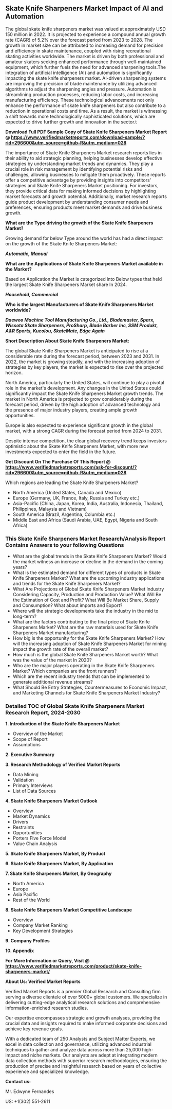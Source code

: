 <h2>Skate Knife Sharpeners Market Impact of AI and Automation</h2>The global skate knife sharpeners market was valued at approximately USD 150 million in 2022. It is projected to experience a compound annual growth rate (CAGR) of 5.2% over the forecast period from 2023 to 2028. The growth in market size can be attributed to increasing demand for precision and efficiency in skate maintenance, coupled with rising recreational skating activities worldwide. The market is driven by both professional and amateur skaters seeking enhanced performance through well-maintained equipment, which further fuels the need for advanced sharpening tools.The integration of artificial intelligence (AI) and automation is significantly impacting the skate knife sharpeners market. AI-driven sharpening systems are improving the precision of blade maintenance by utilizing advanced algorithms to adjust the sharpening angles and pressure. Automation is streamlining production processes, reducing labor costs, and increasing manufacturing efficiency. These technological advancements not only enhance the performance of skate knife sharpeners but also contribute to a reduction in operational costs and time. As a result, the market is witnessing a shift towards more technologically sophisticated solutions, which are expected to drive further growth and innovation in the sector.t</p><p id="" class=""><strong>Download Full PDF Sample Copy of Skate Knife Sharpeners Market Report @ <a href="https://www.verifiedmarketreports.com/download-sample/?rid=296600&utm_source=github-R&utm_medium=028" target="_blank">https://www.verifiedmarketreports.com/download-sample/?rid=296600&utm_source=github-R&utm_medium=028</a></strong></p><p>The importance of&nbsp;Skate Knife Sharpeners Market research reports lies in their ability to aid strategic planning, helping businesses develop effective strategies by understanding market trends and dynamics. They play a crucial role in risk management by identifying potential risks and challenges, allowing businesses to mitigate them proactively. These reports offer a competitive advantage by providing insights into competitors' strategies and Skate Knife Sharpeners Market positioning. For investors, they provide critical data for making informed decisions by highlighting market forecasts and growth potential. Additionally, market research reports guide product development by understanding consumer needs and preferences, ensuring products meet market demands and drive business growth.</p><p><strong>What are the&nbsp;Type driving the growth of the Skate Knife Sharpeners Market?</strong></p><p id="" class="">Growing demand for below Type around the world has had a direct impact on the growth of the Skate Knife Sharpeners Market:</p><em><strong>Automatic, Manual</strong></em></p><strong>What are the&nbsp;Applications&nbsp;of Skate Knife Sharpeners Market available in the Market?</strong></p><p id="" class="">Based on Application the Market is categorized into Below types that held the largest Skate Knife Sharpeners Market share In 2024.</p><em><strong>Household, Commercial</strong></em></p><strong>Who is the largest Manufacturers of Skate Knife Sharpeners Market worldwide?</strong></p><p><em><strong>Daewoo Machine Tool Manufacturing Co., Ltd., Blademaster, Sparx, Wissota Skate Sharpeners, ProSharp, Blade Barber Inc, SSM Produkt, A&R Sports, Kucolou, SkateMate, Edge Again</strong></em></p><p id="" class=""><strong>Short Description About Skate Knife Sharpeners Market:</strong></p><p>The global Skate Knife Sharpeners Market is anticipated to rise at a considerable rate during the forecast period, between 2023 and 2031. In 2022, the market is growing steadily, and with the increasing adoption of strategies by key players, the market is expected to rise over the projected horizon.</p><p>North America, particularly the United States, will continue to play a pivotal role in the market's development. Any changes in the United States could significantly impact the Skate Knife Sharpeners Market growth trends. The market in North America is projected to grow considerably during the forecast period, driven by the high adoption of advanced technology and the presence of major industry players, creating ample growth opportunities.</p><p>Europe is also expected to experience significant growth in the global market, with a strong CAGR during the forecast period from 2024 to 2031.</p><p>Despite intense competition, the clear global recovery trend keeps investors optimistic about the Skate Knife Sharpeners Market, with more new investments expected to enter the field in the future.</p><p id="" class=""><strong>Get Discount On The Purchase Of This Report @ <a href="https://www.verifiedmarketreports.com/ask-for-discount/?rid=296600&utm_source=github-R&utm_medium=028" target="_blank">https://www.verifiedmarketreports.com/ask-for-discount/?rid=296600&utm_source=github-R&utm_medium=028</a></strong></p>Which regions are leading the Skate Knife Sharpeners Market?</p><ul><li>North America (United States, Canada and Mexico)</li><li>Europe (Germany, UK, France, Italy, Russia and Turkey etc.)</li><li>Asia-Pacific (China, Japan, Korea, India, Australia, Indonesia, Thailand, Philippines, Malaysia and Vietnam)</li><li>South America (Brazil, Argentina, Columbia etc.)</li><li>Middle East and Africa (Saudi Arabia, UAE, Egypt, Nigeria and South Africa)</li></ul><h3 id="" class="">This Skate Knife Sharpeners Market Research/Analysis Report Contains Answers to your following Questions</h3><ul><li>What are the global trends in the Skate Knife Sharpeners Market? Would the market witness an increase or decline in the demand in the coming years?</li><li>What is the estimated demand for different types of products in Skate Knife Sharpeners Market? What are the upcoming industry applications and trends for the Skate Knife Sharpeners Market?</li><li>What Are Projections of Global Skate Knife Sharpeners Market Industry Considering Capacity, Production and Production Value? What Will Be the Estimation of Cost and Profit? What Will Be Market Share, Supply and Consumption? What about imports and Export?</li><li>Where will the strategic developments take the industry in the mid to long-term?</li><li>What are the factors contributing to the final price of Skate Knife Sharpeners Market? What are the raw materials used for Skate Knife Sharpeners Market manufacturing?</li><li>How big is the opportunity for the Skate Knife Sharpeners Market? How will the increasing adoption of Skate Knife Sharpeners Market for mining impact the growth rate of the overall market?</li><li>How much is the global Skate Knife Sharpeners Market worth? What was the value of the market In 2020?</li><li>Who are the major players operating in the Skate Knife Sharpeners Market? Which companies are the front runners?</li><li>Which are the recent industry trends that can be implemented to generate additional revenue streams?</li><li>What Should Be Entry Strategies, Countermeasures to Economic Impact, and Marketing Channels for Skate Knife Sharpeners Market Industry?</li></ul><h3 id="" class="">Detailed TOC of Global Skate Knife Sharpeners Market Research Report, 2024-2030</h3><p id="" class=""><strong>1. Introduction of the Skate Knife Sharpeners Market</strong></p><ul><li>Overview of the Market</li><li>Scope of Report</li><li>Assumptions</li></ul><p id="" class=""><strong>2. Executive Summary</strong></p><p id="" class=""><strong>3. Research Methodology of Verified Market Reports</strong></p><ul><li>Data Mining</li><li>Validation</li><li>Primary Interviews</li><li>List of Data Sources</li></ul><p id="" class=""><strong>4. Skate Knife Sharpeners Market Outlook</strong></p><ul><li>Overview</li><li>Market Dynamics</li><li>Drivers</li><li>Restraints</li><li>Opportunities</li><li>Porters Five Force Model</li><li>Value Chain Analysis</li></ul><p id="" class=""><strong>5. Skate Knife Sharpeners Market, By Product</strong></p><p id="" class=""><strong>6. Skate Knife Sharpeners Market, By Application</strong></p><p id="" class=""><strong>7. Skate Knife Sharpeners Market, By Geography</strong></p><ul><li>North America</li><li>Europe</li><li>Asia Pacific</li><li>Rest of the World</li></ul><p id="" class=""><strong>8. Skate Knife Sharpeners Market Competitive Landscape</strong></p><ul><li>Overview</li><li>Company Market Ranking</li><li>Key Development Strategies</li></ul><p id="" class=""><strong>9. Company Profiles</strong></p><p id="" class=""><strong>10. Appendix</strong></p><p id="" class=""><strong>For More Information or Query, Visit @ <a href="https://www.verifiedmarketreports.com/product/skate-knife-sharpeners-market/" target="_blank">https://www.verifiedmarketreports.com/product/skate-knife-sharpeners-market/</a></strong></p><p id="" class=""><strong>About Us: Verified Market Reports</strong></p><p id="" class="">Verified Market Reports is a premier Global Research and Consulting firm serving a diverse clientele of over 5000+ global customers. We specialize in delivering cutting-edge analytical research solutions and comprehensive information-enriched research studies.</p><p id="" class="">Our expertise encompasses strategic and growth analyses, providing the crucial data and insights required to make informed corporate decisions and achieve key revenue goals.</p><p id="" class="">With a dedicated team of 250 Analysts and Subject Matter Experts, we excel in data collection and governance, utilizing advanced industrial techniques to gather and analyze data across more than 25,000 high-impact and niche markets. Our analysts are adept at integrating modern data collection methods with superior research methodologies, ensuring the production of precise and insightful research based on years of collective experience and specialized knowledge.</p><p id="" class=""><strong>Contact us:</strong></p><p id="" class="">Mr. Edwyne Fernandes</p><p id="" class="">US: +1(302) 551-2611</p>